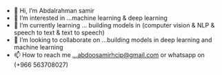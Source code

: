 - 👋 Hi, I’m Abdalrahman samir
- 👀 I’m interested in ...machine learning & deep learning
- 🌱 I’m currently learning ... building models in (computer vision & NLP & speech to text & text to speech)
- 💞️ I’m looking to collaborate on ...building models in deep learning and machine learning
- 📫 How to reach me ...abdoosamirhcip@gmail.com or whatsapp on (+966 563708027)

<!---
Abdalrahmansamir/Abdalrahmansamir is a ✨ special ✨ repository because its `README.md` (this file) appears on your GitHub profile.
You can click the Preview link to take a look at your changes.
--->
